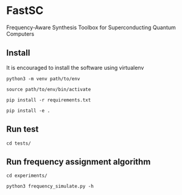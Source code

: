 # FastSC
Frequency-Aware Synthesis Toolbox for Superconducting Quantum Computers


## Install

It is encouraged to install the software using virtualenv

`python3 -m venv path/to/env`

`source path/to/env/bin/activate`

`pip install -r requirements.txt`

`pip install -e .`

## Run test

`cd tests/`

## Run frequency assignment algorithm

`cd experiments/`

`python3 frequency_simulate.py -h`
